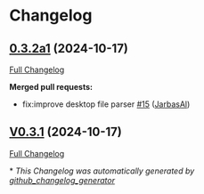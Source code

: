 # Changelog

## [0.3.2a1](https://github.com/OpenVoiceOS/ovos-skill-application-launcher/tree/0.3.2a1) (2024-10-17)

[Full Changelog](https://github.com/OpenVoiceOS/ovos-skill-application-launcher/compare/V0.3.1...0.3.2a1)

**Merged pull requests:**

- fix:improve desktop file parser [\#15](https://github.com/OpenVoiceOS/ovos-skill-application-launcher/pull/15) ([JarbasAl](https://github.com/JarbasAl))

## [V0.3.1](https://github.com/OpenVoiceOS/ovos-skill-application-launcher/tree/V0.3.1) (2024-10-17)

[Full Changelog](https://github.com/OpenVoiceOS/ovos-skill-application-launcher/compare/0.3.1...V0.3.1)



\* *This Changelog was automatically generated by [github_changelog_generator](https://github.com/github-changelog-generator/github-changelog-generator)*
